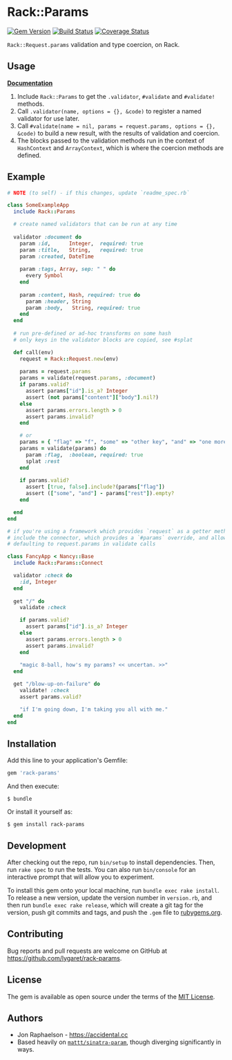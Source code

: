 # Rack::Params
[![Gem Version](https://badge.fury.io/rb/rack-params.svg)](https://badge.fury.io/rb/rack-params) [![Build Status](https://travis-ci.org/lygaret/rack-params.svg?branch=master)](https://travis-ci.org/lygaret/rack-params) [![Coverage Status](https://coveralls.io/repos/github/lygaret/rack-params/badge.svg?branch=master)](https://coveralls.io/github/lygaret/rack-params?branch=master)

`Rack::Request.params` validation and type coercion, on Rack.

## Usage

**[Documentation](https://lygaret.github.io/rack-params/)**

1. Include `Rack::Params` to get the `.validator`, `#validate` and `#validate!` methods.
2. Call `.validator(name, options = {}, &code)` to register a named validator for use later.
3. Call `#validate(name = nil, params = request.params, options = {}, &code)` to build a new result, with the results of validation and coercion.
4. The blocks passed to the validation methods run in the context of `HashContext` and `ArrayContext`, which is where the coercion methods are defined.

## Example

```ruby
# NOTE (to self) - if this changes, update `readme_spec.rb`

class SomeExampleApp
  include Rack::Params

  # create named validators that can be run at any time
  
  validator :document do
    param :id,      Integer,  required: true
    param :title,   String,   required: true
    param :created, DateTime
    
    param :tags, Array, sep: " " do
      every Symbol
    end
    
    param :content, Hash, required: true do
      param :header, String
      param :body,   String, required: true
    end
  end
  
  # run pre-defined or ad-hoc transforms on some hash
  # only keys in the validator blocks are copied, see #splat

  def call(env)
    request = Rack::Request.new(env)
    
    params = request.params
    params = validate(request.params, :document)
    if params.valid?
      assert params["id"].is_a? Integer
      assert (not params["content"]["body"].nil?)
    else
      assert params.errors.length > 0
      assert params.invalid?
    end

    # or
    params = { "flag" => "f", "some" => "other key", "and" => "one more" }
    params = validate(params) do
      param :flag,  :boolean, required: true
      splat :rest
    end
    
    if params.valid?
      assert [true, false].include?(params["flag"])
      assert (["some", "and"] - params["rest"]).empty?
    end

  end
end

# if you're using a framework which provides `request` as a getter method
# include the connector, which provides a `#params` override, and allows
# defaulting to request.params in validate calls

class FancyApp < Nancy::Base
  include Rack::Params::Connect

  validator :check do
    :id, Integer
  end
  
  get "/" do
    validate :check

    if params.valid?
      assert params["id"].is_a? Integer
    else
      assert params.errors.length > 0
      assert params.invalid?
    end
    
    "magic 8-ball, how's my params? << uncertan. >>"
  end

  get "/blow-up-on-failure" do
    validate! :check
    assert params.valid?

    "if I'm going down, I'm taking you all with me."
  end
end
```

## Installation

Add this line to your application's Gemfile:

```ruby
gem 'rack-params'
```

And then execute:

    $ bundle

Or install it yourself as:

    $ gem install rack-params

## Development

After checking out the repo, run `bin/setup` to install dependencies. Then, run `rake spec` to run the tests. You can also run `bin/console` for an interactive prompt that will allow you to experiment.

To install this gem onto your local machine, run `bundle exec rake install`. To release a new version, update the version number in `version.rb`, and then run `bundle exec rake release`, which will create a git tag for the version, push git commits and tags, and push the `.gem` file to [rubygems.org](https://rubygems.org).

## Contributing

Bug reports and pull requests are welcome on GitHub at https://github.com/lygaret/rack-params.

## License

The gem is available as open source under the terms of the [MIT License](https://opensource.org/licenses/MIT).

## Authors

* Jon Raphaelson - https://accidental.cc
* Based heavily on [`mattt/sinatra-param`](https://github.com/mattt/sinatra-param), though diverging significantly in ways.

